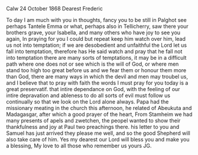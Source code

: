  Calw 24 October 1868
Dearest Frederic

To day I am much with you in thoughts, fancy you to be still in Palghot see perhaps Tantele Emma or what, perhaps also in Tellicherry, saw there your brothers grave, your Isabella, and many others who have joy to see you again, In praying for you I could but repeat keep him watch over him, lead us not into temptation; if we are desobedient and unfaithful the Lord let us fall into temptation, therefore has He said watch and pray that he fall not into temptation there are many sorts of temptations, it may be in a difficult path where one does not or see which is the will of God, or where men stand too high too great before us and we fear them or honour them more than God, there are many ways in which the devil and men may troubel us, and I believe that to pray with faith the words I must pray for you today is a great preservatif. that intire dependance on God, with the feeling of our intire depravation and ableness to do all sorts of evil must follow us continually so that we look on the Lord alone always. Papa had the missionary meating in the church this afternoon, he related of Abeukuta and Madagasgar, after which a good prayer of the heart, From Stamheim we had many presents of apels and zwetchen, the peopel wanted to show their thankfulness and joy at Paul two preachings there. his letter to you and Samuel has just arrived they please me well, and so the good Shepherd will also take care of him. Yes my dearest our Lord will bless you and make you a blessing, My love to all those who remember us
 yours JG.

